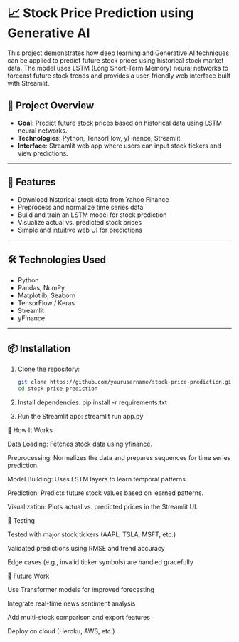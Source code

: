 # 📈 Stock Price Prediction using Generative AI

This project demonstrates how deep learning and Generative AI techniques can be applied to predict future stock prices using historical stock market data. The model uses LSTM (Long Short-Term Memory) neural networks to forecast future stock trends and provides a user-friendly web interface built with Streamlit.

## 🚀 Project Overview

- **Goal**: Predict future stock prices based on historical data using LSTM neural networks.
- **Technologies**: Python, TensorFlow, yFinance, Streamlit
- **Interface**: Streamlit web app where users can input stock tickers and view predictions.

---

## 🧠 Features

- Download historical stock data from Yahoo Finance
- Preprocess and normalize time series data
- Build and train an LSTM model for stock prediction
- Visualize actual vs. predicted stock prices
- Simple and intuitive web UI for predictions

---

## 🛠️ Technologies Used

- Python
- Pandas, NumPy
- Matplotlib, Seaborn
- TensorFlow / Keras
- Streamlit
- yFinance

---

## 📦 Installation

1. Clone the repository:
   ```bash
   git clone https://github.com/yourusername/stock-price-prediction.git
   cd stock-price-prediction
   
2. Install dependencies:
pip install -r requirements.txt

3. Run the Streamlit app:
streamlit run app.py

🧪 How It Works

Data Loading: Fetches stock data using yfinance.

Preprocessing: Normalizes the data and prepares sequences for time series prediction.

Model Building: Uses LSTM layers to learn temporal patterns.

Prediction: Predicts future stock values based on learned patterns.

Visualization: Plots actual vs. predicted prices in the Streamlit UI.



🧪 Testing

Tested with major stock tickers (AAPL, TSLA, MSFT, etc.)

Validated predictions using RMSE and trend accuracy

Edge cases (e.g., invalid ticker symbols) are handled gracefully

🔮 Future Work

Use Transformer models for improved forecasting

Integrate real-time news sentiment analysis

Add multi-stock comparison and export features

Deploy on cloud (Heroku, AWS, etc.)

